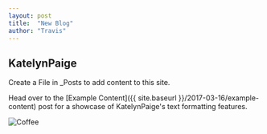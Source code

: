 ```yaml
---
layout: post
title:  "New Blog"
author: "Travis"
---
```


## KatelynPaige

Create a File in _Posts to add content to this site.

Head over to the [Example Content]({{ site.baseurl }}/2017-03-16/example-content) post for a showcase of KatelynPaige's text formatting features.

![Coffee](https://encrypted-tbn0.gstatic.com/images?q=tbn:ANd9GcT6DGiN2PC1MSC9YJy7byGxFEZdwXy81eQFnN8nPFFWeyBpuLXc)
